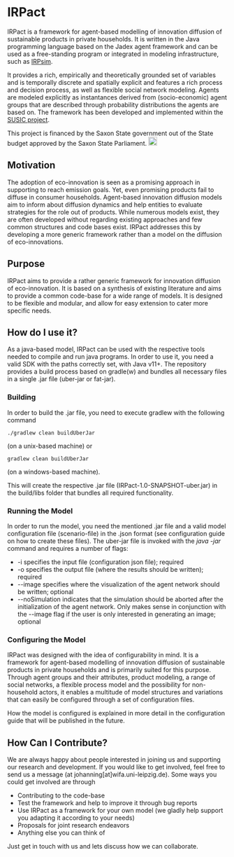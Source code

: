 # IRPact
IRPact is a framework for agent-based modelling of innovation diffusion of sustainable products in private households. It is written in the Java programming language based on the Jadex agent framework and can be used as a free-standing program or integrated in modeling infrastructure, such as [IRPsim](https://irpsim.uni-leipzig.de/artifacts/ui-client-irpact-develop/#!/models/modelDefinition/3).

It provides a rich, empirically and theoretically grounded set of variables and is temporally discrete and spatially explicit and features a rich process and decision process, as well as flexible social network modeling. Agents are modeled explicitly as instantances derived from (socio-economic) agent groups that are described through probability distributions the agents are based on. The framework has been developed and implemented within the [SUSIC project](https://www.wifa.uni-leipzig.de/institut-fuer-infrastruktur-und-ressourcenmanagement/professuren/professur-fuer-energiemanagement-und-nachhaltigkeit/forschung/susic/).

This project is financed by the Saxon State government out of the State budget approved by the Saxon State Parliament.  <img src="https://user-images.githubusercontent.com/3297034/133747545-013bf555-44b5-4b26-b2fa-06a29c1a2b92.gif" width="20">


## Motivation 
The adoption of eco-innovation is seen as a promising approach in supporting to reach emission goals. Yet, even promising products fail to diffuse in consumer households. Agent-based innovation diffusion models aim to inform about diffusion dynamics and help entities to evaluate strategies for the role out of products. While numerous models exist, they are often developed without regarding existing approaches and few common structures and code bases exist. IRPact addresses this by developing a more generic framework rather than a model on the diffusion of eco-innovations.

## Purpose
IRPact aims to provide a rather generic framework for innovation diffusion of eco-innovation. It is based on a synthesis of existing literature and aims to provide a common code-base for a wide range of models. It is designed to be flexible and modular, and allow for easy extension to cater more specific needs.

## How do I use it?
As a java-based model, IRPact can be used with the respective tools needed to compile and run java programs.
In order to use it, you need a valid SDK with the paths correctly set, with Java v11+.
The repository provides a build process based on gradle(w) and bundles all necessary files in a single .jar file (uber-jar or fat-jar).

### Building

In order to build the .jar file, you need to execute gradlew with the following command
```
./gradlew clean buildUberJar
```
(on a unix-based machine) or
```
gradlew clean buildUberJar
```
(on a windows-based machine).

This will create the respective .jar file (IRPact-1.0-SNAPSHOT-uber.jar) in the build/libs folder that bundles all required functionality.

### Running the Model
In order to run the model, you need the mentioned .jar file and a valid model configuration file (scenario-file) in the .json format (see configuration guide on how to create these files). 
The uber-jar file is invoked with the _java -jar_ command and requires a number of flags:
* -i specifies the input file (configuration json file); required
* -o specifies the output file (where the results should be written); required
* --image specifies where the visualization of the agent network should be written; optional
* --noSimulation indicates that the simulation should be aborted after the initialization of the agent network. Only makes sense in conjunction with the --image flag if the user is only interested in generating an image; optional

### Configuring the Model

IRPact was designed with the idea of configurability in mind. It is a framework for agent-based modelling of innovation diffusion of sustainable products in private households and is primarily suited for this purpose. Through agent groups and their attributes, product modeling, a range of social networks, a flexible process model and the possibility for non-household actors, it enables a multitude of model structures and variations that can easily be configured through a set of configuration files. 

How the model is configured is explained in more detail in the configuration guide that will be published in the future.

## How Can I Contribute?
We are always happy about people interested in joining us and supporting our research and development. If you would like to get involved, feel free to send us a message (at johanning[at]wifa.uni-leipzig.de). Some ways you could get involved are through

* Contributing to the code-base
* Test the framework and help to improve it through bug reports
* Use IRPact as a framework for your own model (we gladly help support you adapting it according to your needs)
* Proposals for joint research endeavors
* Anything else you can think of

Just get in touch with us and lets discuss how we can collaborate.
